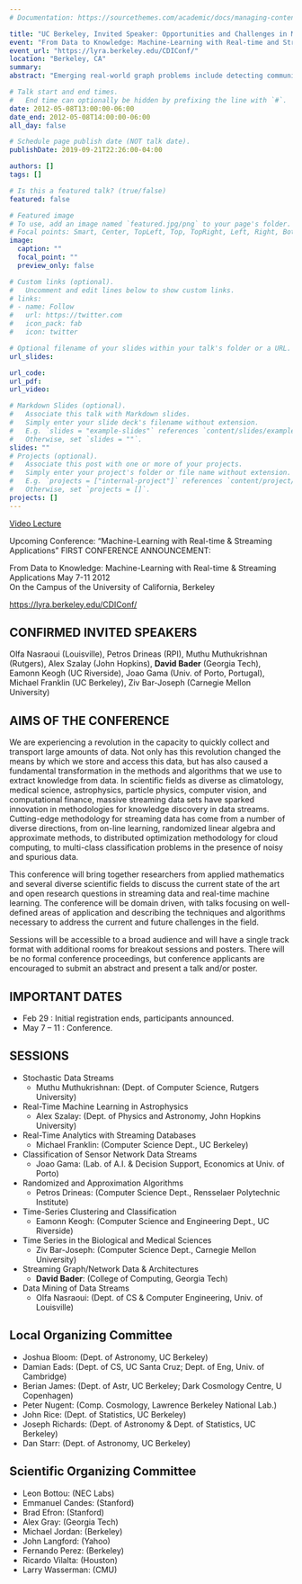 ```yaml
---
# Documentation: https://sourcethemes.com/academic/docs/managing-content/

title: "UC Berkeley, Invited Speaker: Opportunities and Challenges in Massive Data-Intensive Computing"
event: "From Data to Knowledge: Machine-Learning with Real-time and Streaming Applications"
event_url: "https://lyra.berkeley.edu/CDIConf/"
location: "Berkeley, CA"
summary:
abstract: "Emerging real-world graph problems include detecting community structure in large social networks, improving the resilience of the electric power grid, and detecting and preventing disease in human populations. Unlike traditional applications in computational science and engineering, solving these problems at scale often raises new challenges because of sparsity and the lack of locality in the data, the need for additional research on scalable algorithms and development of frameworks for solving these problems on high performance computers, and the need for improved models that also capture the noise and bias inherent in the torrential data streams. In this talk, the speaker will discuss the opportunities and challenges in massive data-intensive computing for applications in computational biology, genomics, and security. The explosion of real-world graph data poses a substantial challenge: How can we analyze constantly changing streaming graphs with billions of vertices? Our approach leverages fine-grained parallelism, lightweight synchronization, and shared memory, to scale to massive graphs."

# Talk start and end times.
#   End time can optionally be hidden by prefixing the line with `#`.
date: 2012-05-08T13:00:00-06:00
date_end: 2012-05-08T14:00:00-06:00
all_day: false

# Schedule page publish date (NOT talk date).
publishDate: 2019-09-21T22:26:00-04:00

authors: []
tags: []

# Is this a featured talk? (true/false)
featured: false

# Featured image
# To use, add an image named `featured.jpg/png` to your page's folder. 
# Focal points: Smart, Center, TopLeft, Top, TopRight, Left, Right, BottomLeft, Bottom, BottomRight.
image:
  caption: ""
  focal_point: ""
  preview_only: false

# Custom links (optional).
#   Uncomment and edit lines below to show custom links.
# links:
# - name: Follow
#   url: https://twitter.com
#   icon_pack: fab
#   icon: twitter

# Optional filename of your slides within your talk's folder or a URL.
url_slides:

url_code:
url_pdf:
url_video:

# Markdown Slides (optional).
#   Associate this talk with Markdown slides.
#   Simply enter your slide deck's filename without extension.
#   E.g. `slides = "example-slides"` references `content/slides/example-slides.md`.
#   Otherwise, set `slides = ""`.
slides: ""
# Projects (optional).
#   Associate this post with one or more of your projects.
#   Simply enter your project's folder or file name without extension.
#   E.g. `projects = ["internal-project"]` references `content/project/deep-learning/index.md`.
#   Otherwise, set `projects = []`.
projects: []
---
```


[Video Lecture](https://www.youtube.com/watch?v=TSnSnUmO0yY)

Upcoming Conference: “Machine-Learning with Real-time & Streaming Applications”
FIRST CONFERENCE ANNOUNCEMENT:

From Data to Knowledge: Machine-Learning with Real-time & Streaming Applications
May 7-11 2012    
On the Campus of the University of California, Berkeley

https://lyra.berkeley.edu/CDIConf/

## CONFIRMED INVITED SPEAKERS ##

Olfa Nasraoui (Louisville), Petros Drineas (RPI), Muthu Muthukrishnan (Rutgers),
Alex Szalay (John Hopkins), **David Bader** (Georgia Tech),
Eamonn Keogh (UC Riverside), Joao Gama (Univ. of Porto, Portugal),
Michael Franklin (UC Berkeley), Ziv Bar-Joseph (Carnegie Mellon University)

## AIMS OF THE CONFERENCE ##

We are experiencing a revolution in the capacity to quickly collect
and transport large amounts of data. Not only has this revolution
changed the means by which we store and access this data, but has also
caused a fundamental transformation in the methods and algorithms that
we use to extract knowledge from data. In scientific fields as diverse
as climatology, medical science, astrophysics, particle physics,
computer vision, and computational finance, massive streaming data
sets have sparked innovation in methodologies for knowledge discovery
in data streams. Cutting-edge methodology for streaming data has come
from a number of diverse directions, from on-line learning, randomized
linear algebra and approximate methods, to distributed optimization
methodology for cloud computing, to multi-class classification
problems in the presence of noisy and spurious data.

This conference will bring together researchers from applied
mathematics and several diverse scientific fields to discuss the
current state of the art and open research questions in streaming data
and real-time machine learning. The conference will be domain driven,
with talks focusing on well-defined areas of application and
describing the techniques and algorithms necessary to address the
current and future challenges in the field.

Sessions will be accessible to a broad audience and will have a single
track format with additional rooms for breakout sessions and posters.
There will be no formal conference proceedings, but conference
applicants are encouraged to submit an abstract and present a talk
and/or poster.

## IMPORTANT DATES ##

* Feb 29     : Initial registration ends, participants announced.
* May 7 – 11 : Conference.

## SESSIONS ##

* Stochastic Data Streams
    * Muthu Muthukrishnan: (Dept. of Computer Science, Rutgers University)
* Real-Time Machine Learning in Astrophysics
    *  Alex Szalay:      (Dept. of Physics and Astronomy, John Hopkins University)
* Real-Time Analytics with Streaming Databases
    *  Michael Franklin: (Computer Science Dept., UC Berkeley)
* Classification of Sensor Network Data Streams
    *  Joao Gama:    (Lab. of A.I. & Decision Support, Economics at Univ. of Porto)
* Randomized and Approximation Algorithms
    *  Petros Drineas:   (Computer Science Dept., Rensselaer Polytechnic Institute)
* Time-Series Clustering and Classification
    *  Eamonn Keogh:     (Computer Science and Engineering Dept., UC Riverside)
* Time Series in the Biological and Medical Sciences
    *  Ziv Bar-Joseph:   (Computer Science Dept., Carnegie Mellon University)
* Streaming Graph/Network Data & Architectures
    *  **David Bader**:      (College of Computing, Georgia Tech)
* Data Mining of Data Streams
    *  Olfa Nasraoui:    (Dept. of CS & Computer Engineering, Univ. of Louisville)

## Local Organizing Committee ##

* Joshua Bloom: (Dept. of Astronomy, UC Berkeley)
* Damian Eads:  (Dept. of CS, UC Santa Cruz; Dept. of Eng, Univ. of Cambridge)
* Berian James: (Dept. of Astr, UC Berkeley; Dark Cosmology Centre, U Copenhagen)
* Peter Nugent: (Comp. Cosmology, Lawrence Berkeley National Lab.)
* John Rice:    (Dept. of Statistics, UC Berkeley)
* Joseph Richards: (Dept. of Astronomy & Dept. of Statistics, UC Berkeley)
* Dan Starr:    (Dept. of Astronomy, UC Berkeley)

## Scientific Organizing Committee ##

* Leon Bottou:     (NEC Labs)
* Emmanuel Candes: (Stanford)
* Brad Efron:      (Stanford)
* Alex Gray:       (Georgia Tech)
* Michael Jordan:  (Berkeley)
* John Langford:   (Yahoo)
* Fernando Perez:  (Berkeley)
* Ricardo Vilalta: (Houston)
* Larry Wasserman: (CMU)

